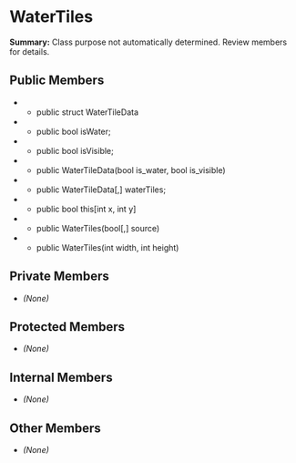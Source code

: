 # WaterTiles

**Summary:** Class purpose not automatically determined. Review members for details.

## Public Members
- - public struct WaterTileData
- - public bool isWater;
- - public bool isVisible;
- - public WaterTileData(bool is_water, bool is_visible)
- - public WaterTileData[,] waterTiles;
- - public bool this[int x, int y]
- - public WaterTiles(bool[,] source)
- - public WaterTiles(int width, int height)

## Private Members
- *(None)*

## Protected Members
- *(None)*

## Internal Members
- *(None)*

## Other Members
- *(None)*
